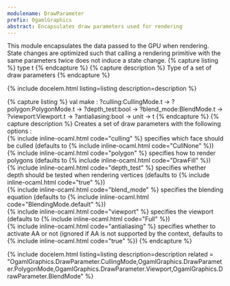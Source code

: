 ```yaml
---
modulename: DrawParameter 
prefix: OgamlGraphics
abstract: Encapsulates draw parameters used for rendering
---
```



This module encapsulates the data passed to the GPU when rendering.
 State changes are optimized such that calling a rendering primitive
 with the same parameters twice does not induce a state change.
{% capture listing %}
type t
{% endcapture %}
{% capture description %}
Type of a set of draw parameters
{% endcapture %}

{% include docelem.html listing=listing description=description   %}

{% capture listing %}
val make : ?culling:CullingMode.t -> ?polygon:PolygonMode.t -> ?depth_test:bool -> ?blend_mode:BlendMode.t -> ?viewport:Viewport.t -> ?antialiasing:bool -> unit -> t
{% endcapture %}
{% capture description %}
Creates a set of draw parameters with the following options :<br/>
 {% include inline-ocaml.html code="culling" %} specifies which face should be culled (defaults to {% include inline-ocaml.html code="CullNone" %})<br/>
 {% include inline-ocaml.html code="polygon" %} specifies how to render polygons (defaults to {% include inline-ocaml.html code="DrawFill" %})<br/>
 {% include inline-ocaml.html code="depth_test" %} specifies whether depth should be tested when rendering vertices (defaults to {% include inline-ocaml.html code="true" %})<br/>
 {% include inline-ocaml.html code="blend_mode" %} specifies the blending equation (defaults to {% include inline-ocaml.html code="BlendingMode.default" %})<br/>
 {% include inline-ocaml.html code="viewport" %} specifies the viewport (defaults to {% include inline-ocaml.html code="Full" %})<br/>
 {% include inline-ocaml.html code="antialiasing" %} specifies whether to activate AA or not (ignored if AA is not supported by the context, defaults to {% include inline-ocaml.html code="true" %})
{% endcapture %}

{% include docelem.html listing=listing description=description  related = "OgamlGraphics.DrawParameter.CullingMode,OgamlGraphics.DrawParameter.PolygonMode,OgamlGraphics.DrawParameter.Viewport,OgamlGraphics.DrawParameter.BlendMode" %}

